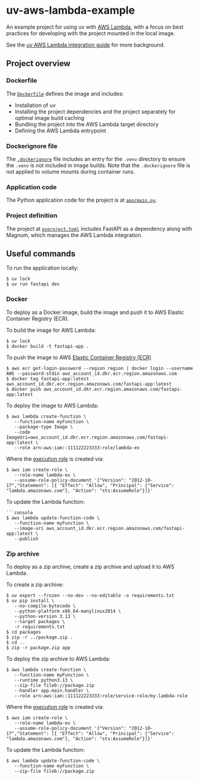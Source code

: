 # uv-aws-lambda-example

An example project for using uv with [AWS Lambda](https://aws.amazon.com/lambda/), with a focus on
best practices for developing with the project mounted in the local image.

See the [uv AWS Lambda integration guide](https://docs.astral.sh/uv/guides/integration/aws-lambda/)
for more background.

## Project overview

### Dockerfile

The [`Dockerfile`](./Dockerfile) defines the image and includes:

- Installation of uv
- Installing the project dependencies and the project separately for optimal image build caching
- Bundling the project into the AWS Lambda target directory
- Defining the AWS Lambda entrypoint

### Dockerignore file

The [`.dockerignore`](./.dockerignore) file includes an entry for the `.venv` directory to ensure
the `.venv` is not included in image builds. Note that the `.dockerignore` file is not applied to
volume mounts during container runs.

### Application code

The Python application code for the project is at [`app/main.py`](./app/main.py).

### Project definition

The project at [`pyproject.toml`](./pyproject.toml) includes FastAPI as a dependency along with
Magnum, which manages the AWS Lambda integration.

## Useful commands

To run the application locally:

```console
$ uv lock
$ uv run fastapi dev
```

### Docker

To deploy as a Docker image, build the image and push it to AWS Elastic Container Registry (ECR).

To build the image for AWS Lambda:

```console
$ uv lock
$ docker build -t fastapi-app .
```

To push the image to AWS [Elastic Container Registry (ECR)](https://aws.amazon.com/ecr/)

```console
$ aws ecr get-login-password --region region | docker login --username AWS --password-stdin aws_account_id.dkr.ecr.region.amazonaws.com
$ docker tag fastapi-app:latest aws_account_id.dkr.ecr.region.amazonaws.com/fastapi-app:latest
$ docker push aws_account_id.dkr.ecr.region.amazonaws.com/fastapi-app:latest
```

To deploy the image to AWS Lambda:

```console
$ aws lambda create-function \
   --function-name myFunction \
   --package-type Image \
   --code ImageUri=aws_account_id.dkr.ecr.region.amazonaws.com/fastapi-app:latest \
   --role arn:aws:iam::111122223333:role/lambda-ex
```

Where the [execution role](https://docs.aws.amazon.com/lambda/latest/dg/lambda-intro-execution-role.html#permissions-executionrole-api)
is created via:

```console
$ aws iam create-role \
   --role-name lambda-ex \
   --assume-role-policy-document '{"Version": "2012-10-17","Statement": [{ "Effect": "Allow", "Principal": {"Service": "lambda.amazonaws.com"}, "Action": "sts:AssumeRole"}]}'
```

To update the Lambda function:

```console
```console
$ aws lambda update-function-code \
   --function-name myFunction \
   --image-uri aws_account_id.dkr.ecr.region.amazonaws.com/fastapi-app:latest \
   --publish
```

### Zip archive

To deploy as a zip archive, create a zip archive and upload it to AWS Lambda.

To create a zip archive:

```console
$ uv export --frozen --no-dev --no-editable -o requirements.txt
$ uv pip install \
   --no-compile-bytecode \
   --python-platform x86_64-manylinux2014 \
   --python-version 3.13 \
   --target packages \
   -r requirements.txt
$ cd packages
$ zip -r ../package.zip .
$ cd ..
$ zip -r package.zip app
```

To deploy the zip archive to AWS Lambda:

```console
$ aws lambda create-function \
   --function-name myFunction \
   --runtime python3.13 \
   --zip-file fileb://package.zip
   --handler app.main.handler \
   --role arn:aws:iam::111122223333:role/service-role/my-lambda-role
```

Where the [execution role](https://docs.aws.amazon.com/lambda/latest/dg/lambda-intro-execution-role.html#permissions-executionrole-api)
is created via:

```console
$ aws iam create-role \
   --role-name lambda-ex \
   --assume-role-policy-document '{"Version": "2012-10-17","Statement": [{ "Effect": "Allow", "Principal": {"Service": "lambda.amazonaws.com"}, "Action": "sts:AssumeRole"}]}'
```

To update the Lambda function:

```console
$ aws lambda update-function-code \
   --function-name myFunction \
   --zip-file fileb://package.zip
```